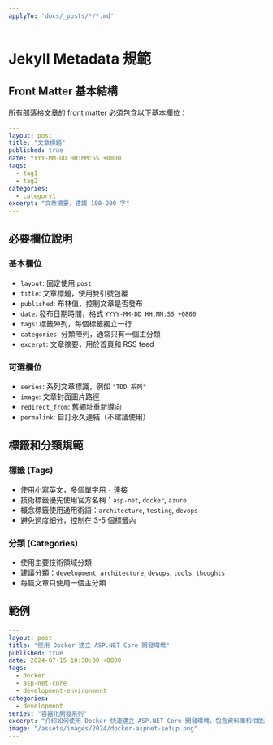 ```yaml
---
applyTo: 'docs/_posts/*/*.md'
---
```


# Jekyll Metadata 規範

## Front Matter 基本結構

所有部落格文章的 front matter 必須包含以下基本欄位：

```yaml
---
layout: post
title: "文章標題"
published: true
date: YYYY-MM-DD HH:MM:SS +0800
tags: 
  - tag1
  - tag2
categories:
  - category1
excerpt: "文章摘要，建議 100-200 字"
---
```

## 必要欄位說明

### 基本欄位
- `layout`: 固定使用 `post`
- `title`: 文章標題，使用雙引號包覆
- `published`: 布林值，控制文章是否發布
- `date`: 發布日期時間，格式 `YYYY-MM-DD HH:MM:SS +0800`
- `tags`: 標籤陣列，每個標籤獨立一行
- `categories`: 分類陣列，通常只有一個主分類
- `excerpt`: 文章摘要，用於首頁和 RSS feed

### 可選欄位
- `series`: 系列文章標識，例如 `"TDD 系列"`
- `image`: 文章封面圖片路徑
- `redirect_from`: 舊網址重新導向
- `permalink`: 自訂永久連結（不建議使用）

## 標籤和分類規範

### 標籤 (Tags)
- 使用小寫英文，多個單字用 `-` 連接
- 技術標籤優先使用官方名稱：`asp-net`, `docker`, `azure`
- 概念標籤使用通用術語：`architecture`, `testing`, `devops`
- 避免過度細分，控制在 3-5 個標籤內

### 分類 (Categories)  
- 使用主要技術領域分類
- 建議分類：`development`, `architecture`, `devops`, `tools`, `thoughts`
- 每篇文章只使用一個主分類

## 範例

```yaml
---
layout: post
title: "使用 Docker 建立 ASP.NET Core 開發環境"
published: true
date: 2024-07-15 10:30:00 +0800
tags: 
  - docker
  - asp-net-core
  - development-environment
categories:
  - development
series: "容器化開發系列"
excerpt: "介紹如何使用 Docker 快速建立 ASP.NET Core 開發環境，包含資料庫和相依服務的完整配置。"
image: "/assets/images/2024/docker-aspnet-setup.png"
---
```
